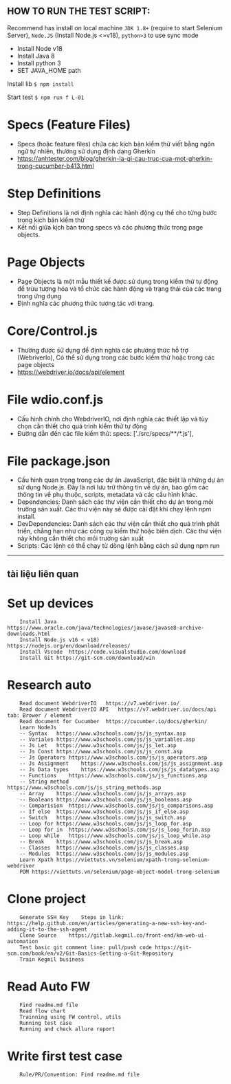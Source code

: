 ## HOW TO RUN THE TEST SCRIPT:

Recommend has install on local machine `JDK 1.8+` (require to start Selenium Server), `Node.JS` (Install Node.js <=v18), `python>3` to use sync mode

- Install Node v18
- Install Java 8
- Install python 3
- SET JAVA_HOME path

Install lib `$ npm install`

Start test `$ npm run f L-01`




# Specs (Feature Files)
- Specs (hoặc feature files) chứa các kịch bản kiểm thử viết bằng ngôn ngữ tự nhiên, thường sử dụng định dạng Gherkin
- https://anhtester.com/blog/gherkin-la-gi-cau-truc-cua-mot-gherkin-trong-cucumber-b413.html

# Step Definitions
- Step Definitions là nơi định nghĩa các hành động cụ thể cho từng bước trong kịch bản kiểm thử
- Kết nối giữa kịch bản trong specs và các phương thức trong page objects.


# Page Objects
- Page Objects là một mẫu thiết kế được sử dụng trong kiểm thử tự động để trừu tượng hóa và tổ chức các hành động và trạng thái của các trang trong ứng dụng
- Định nghĩa các phương thức tương tác với trang.

# Core/Control.js
- Thường được sử dụng để định nghĩa các phương thức hỗ trợ (WebriverIo), Có thể sử dụng trong các bước kiểm thử hoặc trong các page objects
- https://webdriver.io/docs/api/element

# File wdio.conf.js 
- Cấu hình chính cho WebdriverIO, nơi định nghĩa các thiết lập và tùy chọn cần thiết cho quá trình kiểm thử tự động
- Đường dẫn đến các file kiểm thử: 
         specs: ['./src/specs/**/*.js'],

# File package.json
- Cấu hình quan trọng trong các dự án JavaScript, đặc biệt là những dự án sử dụng Node.js. Đây là nơi lưu trữ thông tin về dự án, bao gồm các thông tin về phụ thuộc, scripts, metadata và các cấu hình khác.
- Dependencies: Danh sách các thư viện cần thiết cho dự án trong môi trường sản xuất. Các thư viện này sẽ được cài đặt khi chạy lệnh npm install.
- DevDependencies: Danh sách các thư viện cần thiết cho quá trình phát triển, chẳng hạn như các công cụ kiểm thử hoặc biên dịch. Các thư viện này không cần thiết cho môi trường sản xuất
- Scripts: Các lệnh có thể chạy từ dòng lệnh bằng cách sử dụng npm run <script-name>




------------------------------

## tài liệu liên quan
#	Set up devices				
		Install Java	https://www.oracle.com/java/technologies/javase/javase8-archive-downloads.html		
		Install Node.js v16 < v18)	https://nodejs.org/en/download/releases/		
		Install Vscode	https://code.visualstudio.com/download		
		Install Git	https://git-scm.com/download/win		
					
					
#	Research auto				
		Read document WebdriverIO	https://v7.webdriver.io/		
		Read document WebdriverIO API	https://v7.webdriver.io/docs/api		tab: Brower / element
		Read document for Cucumber	https://cucumber.io/docs/gherkin/		
		Learn NodeJs			
		-- Syntax	https://www.w3schools.com/js/js_syntax.asp		
		-- Variales	https://www.w3schools.com/js/js_variables.asp		
		-- Js Let	https://www.w3schools.com/js/js_let.asp		
		-- Js Const	https://www.w3schools.com/js/js_const.asp		
		-- Js Operators	https://www.w3schools.com/js/js_operators.asp		
		-- Js Assignment	https://www.w3schools.com/js/js_assignment.asp		
		-- Js Data types	https://www.w3schools.com/js/js_datatypes.asp		
		-- Functions	https://www.w3schools.com/js/js_functions.asp		
		-- String method	https://www.w3schools.com/js/js_string_methods.asp		
		-- Array	https://www.w3schools.com/js/js_arrays.asp		
		-- Booleans	https://www.w3schools.com/js/js_booleans.asp		
		-- Comparision	https://www.w3schools.com/js/js_comparisons.asp		
		-- If else	https://www.w3schools.com/js/js_if_else.asp		
		-- Switch	https://www.w3schools.com/js/js_switch.asp		
		-- Loop for	https://www.w3schools.com/js/js_loop_for.asp		
		-- Loop for in	https://www.w3schools.com/js/js_loop_forin.asp		
		-- Loop while	https://www.w3schools.com/js/js_loop_while.asp		
		-- Break	https://www.w3schools.com/js/js_break.asp		
		-- Classes	https://www.w3schools.com/js/js_classes.asp		
		-- Modules	https://www.w3schools.com/js/js_modules.asp		
		Learn Xpath	https://viettuts.vn/selenium/xpath-trong-selenium-webdriver		
		POM	https://viettuts.vn/selenium/page-object-model-trong-selenium		
					
#	Clone project				
		Generate SSH Key	Steps in link: https://help.github.com/en/articles/generating-a-new-ssh-key-and-adding-it-to-the-ssh-agent		
		Clone Source	https://gitlab.kegmil.co/front-end/km-web-ui-automation		
		Test basic git comment line: pull/push code	https://git-scm.com/book/en/v2/Git-Basics-Getting-a-Git-Repository		
		Train Kegmil business			
					
#	Read Auto FW			
		Find readme.md file			
		Read flow chart			
		Trainning using FW control, utils			
		Running test case			
		Running and check allure report			
					
#	Write first test case				
		Rule/PR/Convention: Find readme.md file			